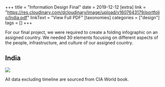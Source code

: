 +++
title = "Information Design Final"
date = 2019-12-12
[extra]
link = "https://res.cloudinary.com/dcloudinary/image/upload/v1607643179/portfolio/India.pdf"
linkText = "View Full PDF"
[taxonomies]
categories = ["design"]
tags = []
+++

For our final project, we were required to create a folding infographic on an assigned country. We needed 30 elements focusing on different aspects of the people, infrastructure, and culture of our assigned country. 

## India

![](https://res.cloudinary.com/dcloudinary/image/upload/v1607643347/portfolio/India-preview.png)

All data excluding timeline are sourced from CIA World book.